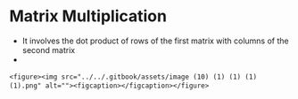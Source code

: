 # Matrix Multiplication

* It involves the dot product of rows of the first matrix with columns of the second matrix
*

    <figure><img src="../../.gitbook/assets/image (10) (1) (1) (1) (1).png" alt=""><figcaption></figcaption></figure>
